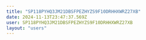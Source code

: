 ```yaml
---
title: "SP118PYHQ3JM21DBSFPEZHYZS9F10DRHHXWRZ27XB"
date: 2024-11-13T23:47:37.569Z
user: SP118PYHQ3JM21DBSFPEZHYZS9F10DRHHXWRZ27XB
layout: "users"
---
```

    